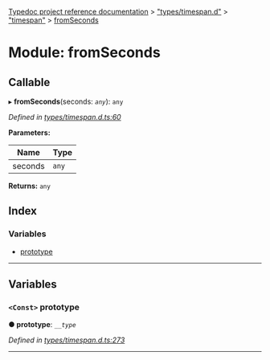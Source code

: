[Typedoc project reference documentation](../README.md) > ["types/timespan.d"](../modules/_types_timespan_d_.md) > ["timespan"](../modules/_types_timespan_d_._timespan_.md) > [fromSeconds](../modules/_types_timespan_d_._timespan_.fromseconds.md)

# Module: fromSeconds

## Callable
▸ **fromSeconds**(seconds: *`any`*): `any`

*Defined in [types/timespan.d.ts:60](https://github.com/DocuWare/REST-Sample-TS/blob/master/src/types/timespan.d.ts#L60)*

**Parameters:**

| Name | Type |
| ------ | ------ |
| seconds | `any` |

**Returns:** `any`

## Index

### Variables

* [prototype](_types_timespan_d_._timespan_.fromseconds.md#prototype)

---

## Variables

<a id="prototype"></a>

### `<Const>` prototype

**● prototype**: *`__type`*

*Defined in [types/timespan.d.ts:273](https://github.com/DocuWare/REST-Sample-TS/blob/master/src/types/timespan.d.ts#L273)*

___

